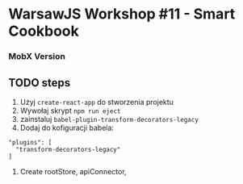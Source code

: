 # WarsawJS Workshop #11 - Smart Cookbook
### MobX Version

## TODO steps
1. Użyj `create-react-app` do stworzenia projektu
1. Wywołaj skrypt `npm run eject`
1. zainstaluj `babel-plugin-transform-decorators-legacy`
1. Dodaj do kofiguracji babela:
  ```
  "plugins": [
    "transform-decorators-legacy"
  ]
  ```

1. Create rootStore, apiConnector,
